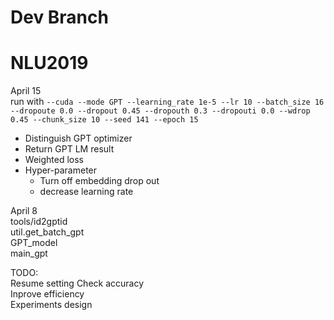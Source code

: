 # Dev Branch
# NLU2019  
April 15   
run with `--cuda --mode GPT --learning_rate 1e-5 --lr 10 --batch_size 16 --dropoute 0.0 --dropout 0.45 --dropouth 0.3 --dropouti 0.0 --wdrop 0.45 --chunk_size 10 --seed 141 --epoch 15`  
- Distinguish GPT optimizer 
- Return GPT LM result
- Weighted loss
- Hyper-parameter
  - Turn off embedding drop out
  - decrease learning rate  

April 8  
tools/id2gptid  
util.get_batch_gpt  
GPT_model  
main_gpt  
  
TODO:  
Resume setting
Check accuracy   
Inprove efficiency  
Experiments design  

